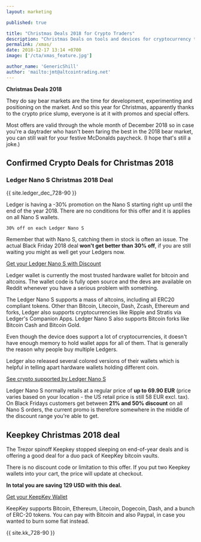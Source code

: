 ```yaml
---
layout: marketing

published: true

title: "Christmas Deals 2018 for Crypto Traders"
description: "Christmas Deals on tools and devices for cryptocurrency traders and hodlers. Premium charting apps and hardware wallets in promo for Christmas!"
permalink: /xmas/
date: 2018-12-17 13:14 +0700
image: ['/cta/xmas_feature.jpg']

author_name: 'GenericShill'
author: 'mailto:jmt@altcointrading.net'
---
```


**Christmas Deals 2018**

They do say bear markets are the time for development, experimenting and positioning on the market. And so this year for Christmas, apparently thanks to the crypto price slump, everyone is at it with promos and special offers.

Most offers are valid through the whole month of December 2018 so in case you're a daytrader who hasn't been faring the best in the 2018 bear market, you can still wait for your festive McDonalds paycheck. (I hope that's still a joke.)

## Confirmed Crypto Deals for Christmas 2018

### Ledger Nano S Christmas 2018 Deal

{{ site.ledger_dec_728-90 }}

Ledger is having a -30% promotion on the Nano S starting right up until the end of the year 2018. There are no conditions for this offer and it is applies on all Nano S wallets.

```
30% off on each Ledger Nano S
```

Remember that with Nano S, catching them in stock is often an issue. The actual Black Friday 2018 deal **won't get better than 30% off**, if you are still waiting you might as well get your Ledgers now.

<a rel="nofollow" class="button" href="https://www.ledger.com/?r=e274">Get your Ledger Nano S with Discount</a>

Ledger wallet is currently the most trusted hardware wallet for bitcoin and altcoins. The wallet code is fully open source and the devs are available on Reddit whenever you have a serious problem with something.

The Ledger Nano S supports a mass of altcoins, including all ERC20 compliant tokens. Other than Bitcoin, Litecoin, Dash, Zcash, Ethereum and forks, Ledger also supports cryptocurrencies like Ripple and Stratis via Ledger's Companion Apps. Ledger Nano S also supports Bitcoin forks like Bitcoin Cash and Bitcoin Gold.

Even though the device does support a lot of cryptocurrencies, it doesn't have enough memory to hold wallet apps for all of them. That is generally the reason why people buy multiple Ledgers.

Ledger also released several colored versions of their wallets which is helpful in telling apart hardware wallets holding different coin.

<a rel="nofollow" href="https://www.ledger.com/?r=e274">See crypto supported by Ledger Nano S</a>

Ledger Nano S normally retails at a regular price of **up to 69.90 EUR** (price varies based on your location - the US retail price is still 58 EUR excl. tax). On Black Fridays customers get between **21% and 50% discount** on all Nano S orders, the current promo is therefore somewhere in the middle of the discount range you're able to get.

## Keepkey Christmas 2018 deal

The Trezor spinoff Keepkey stopped sleeping on end-of-year deals and is offering a good deal for a duo pack of KeepKey bitcoin vaults.

There is no discount code or limitation to this offer. If you put two Keepkey wallets into your cart, the price will update at checkout.

**In total you are saving 129 USD with this deal.**

<a rel="nofollow" href="http://keepkey.go2cloud.org/aff_c?offer_id=1&aff_id=5423">Get your KeepKey Wallet</a>

KeepKey supports Bitcoin, Ethereum, Litecoin, Dogecoin, Dash, and a bunch of ERC-20 tokens. You can pay with Bitcoin and also Paypal, in case you wanted to burn some fiat instead.

{{ site.kk_728-90 }}
